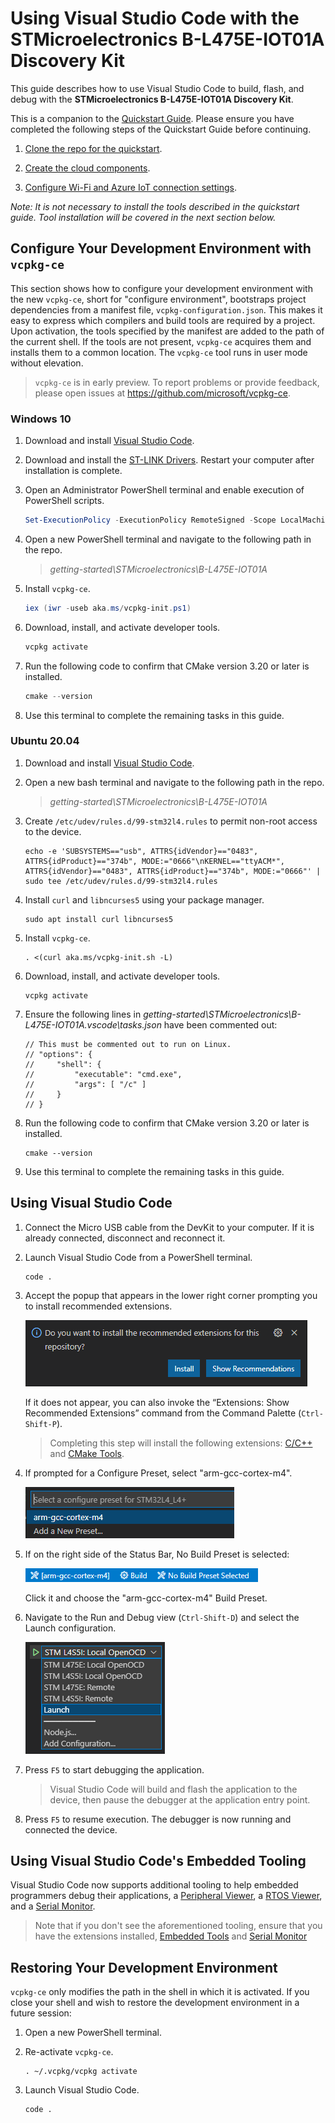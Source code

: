# Using Visual Studio Code with the STMicroelectronics B-L475E-IOT01A Discovery Kit

This guide describes how to use Visual Studio Code to build, flash, and debug with the **STMicroelectronics B-L475E-IOT01A Discovery Kit**.

This is a companion to the [Quickstart Guide](https://docs.microsoft.com/en-us/azure/iot-develop/quickstart-devkit-stm-b-l475e). Please ensure you have completed the following steps of the Quickstart Guide before continuing.

1.	[Clone the repo for the quickstart](https://docs.microsoft.com/en-us/azure/iot-develop/quickstart-devkit-stm-b-l475e#clone-the-repo-for-the-quickstart).

1.	[Create the cloud components](https://docs.microsoft.com/en-us/azure/iot-develop/quickstart-devkit-stm-b-l475e#create-the-cloud-components).

1.	[Configure Wi-Fi and Azure IoT connection settings](https://docs.microsoft.com/en-us/azure/iot-develop/quickstart-devkit-stm-b-l475e#add-configuration).

 _*Note: It is not necessary to install the tools described in the quickstart guide. Tool installation will be covered in the next section below.*_

## Configure Your Development Environment with `vcpkg-ce`

This section shows how to configure your development environment with the new `vcpkg-ce`, short for "configure environment", bootstraps project dependencies from a manifest file, `vcpkg-configuration.json`. This makes it easy to express which compilers and build tools are required by a project. Upon activation, the tools specified by the manifest are added to the path of the current shell. If the tools are not present, `vcpkg-ce` acquires them and installs them to a common location. The `vcpkg-ce` tool runs in user mode without elevation.

> `vcpkg-ce` is in early preview. To report problems or provide feedback, please open issues at https://github.com/microsoft/vcpkg-ce.

### Windows 10

1. Download and install [Visual Studio Code](https://code.visualstudio.com/download).

1. Download and install the [ST-LINK Drivers](https://www.st.com/en/development-tools/stsw-link009.html). Restart your computer after installation is complete.

1. Open an Administrator PowerShell terminal and enable execution of PowerShell scripts.

    ```PowerShell
    Set-ExecutionPolicy -ExecutionPolicy RemoteSigned -Scope LocalMachine
    ```

1. Open a new PowerShell terminal and navigate to the following path in the repo.

    > *getting-started\STMicroelectronics\B-L475E-IOT01A*

1. Install `vcpkg-ce`.

    ```PowerShell
    iex (iwr -useb aka.ms/vcpkg-init.ps1)
    ```

1. Download, install, and activate developer tools.

    ```PowerShell
    vcpkg activate
    ```

1. Run the following code to confirm that CMake version 3.20 or later is installed.

    ```PowerShell
    cmake --version
    ```

1. Use this terminal to complete the remaining tasks in this guide.

### Ubuntu 20.04

1. Download and install [Visual Studio Code](https://code.visualstudio.com/download).

1. Open a new bash terminal and navigate to the following path in the repo.

    > *getting-started\STMicroelectronics\B-L475E-IOT01A*

1. Create `/etc/udev/rules.d/99-stm32l4.rules` to permit non-root access to the device.

    ```Shell
    echo -e 'SUBSYSTEMS=="usb", ATTRS{idVendor}=="0483", ATTRS{idProduct}=="374b", MODE:="0666"\nKERNEL=="ttyACM*", ATTRS{idVendor}=="0483", ATTRS{idProduct}=="374b", MODE:="0666"' | sudo tee /etc/udev/rules.d/99-stm32l4.rules
    ```

1. Install `curl` and `libncurses5` using your package manager.

    ```Shell
    sudo apt install curl libncurses5
    ```

1. Install `vcpkg-ce`.

    ```Shell
    . <(curl aka.ms/vcpkg-init.sh -L)
    ```

1. Download, install, and activate developer tools.

    ```Shell
    vcpkg activate
    ```

1. Ensure the following lines in *getting-started\STMicroelectronics\B-L475E-IOT01A\.vscode\tasks.json* have been commented out:

    ```jsonc
    // This must be commented out to run on Linux.
    // "options": {
    //     "shell": {
    //         "executable": "cmd.exe",
    //         "args": [ "/c" ]
    //     }
    // }
    ```

1. Run the following code to confirm that CMake version 3.20 or later is installed.

    ```Shell
    cmake --version
    ```

1. Use this terminal to complete the remaining tasks in this guide.   

## Using Visual Studio Code

1. Connect the Micro USB cable from the DevKit to your computer. If it is already connected, disconnect and reconnect it.

1. Launch Visual Studio Code from a PowerShell terminal.

    ```Shell
    code .
    ```

1. Accept the popup that appears in the lower right corner prompting you to install recommended extensions.

    ![recommended-extensions](../../docs/media/vscode-recommended-extensions.png)

    If it does not appear, you can also invoke the “Extensions: Show Recommended Extensions” command from the Command Palette (`Ctrl-Shift-P`).

    > Completing this step will install the following extensions: [C/C++](https://marketplace.visualstudio.com/items?itemName=ms-vscode.cpptools) and [CMake Tools](https://marketplace.visualstudio.com/items?itemName=ms-vscode.cmake-tools).

1. If prompted for a Configure Preset, select "arm-gcc-cortex-m4".

    ![configure-preset](../../docs/media/vscode-stm32l4-configure-preset.png)

1. If on the right side of the Status Bar, No Build Preset is selected:

    ![build-preset](../../docs/media/vscode-build-preset.png)

    Click it and choose the "arm-gcc-cortex-m4" Build Preset.

1. Navigate to the Run and Debug view (`Ctrl-Shift-D`) and select the Launch configuration.

    ![launch-configuration](../../docs/media/vscode-stm32l4-launch-configuration.png)

1. Press `F5` to start debugging the application.

    > Visual Studio Code will build and flash the application to the device, then pause the debugger at the application entry point.

1. Press `F5` to resume execution. The debugger is now running and connected the device.

## Using Visual Studio Code's Embedded Tooling

Visual Studio Code now supports additional tooling to help embedded programmers debug their applications, a [Peripheral Viewer](https://docs.microsoft.com/en-us/cpp/embedded/peripheral-view?view=msvc-170), a [RTOS Viewer](https://docs.microsoft.com/en-us/cpp/embedded/rtos-view?view=msvc-170), and a [Serial Monitor](https://docs.microsoft.com/en-us/cpp/embedded/serial-monitor?view=msvc-170).

> Note that if you don't see the aforementioned tooling, ensure that you have the extensions installed, [Embedded Tools](https://marketplace.visualstudio.com/items?itemName=ms-vscode.vscode-embedded-tools) and [Serial Monitor](https://marketplace.visualstudio.com/items?itemName=ms-vscode.vscode-serial-monitor)

## Restoring Your Development Environment

`vcpkg-ce` only modifies the path in the shell in which it is activated. If you close your shell and wish to restore the development environment in a future session:

1. Open a new PowerShell terminal.

1. Re-activate `vcpkg-ce`.

    ```Shell
    . ~/.vcpkg/vcpkg activate
    ```

1. Launch Visual Studio Code.

    ```Shell
    code .
    ```
